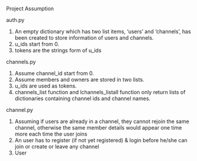 Project Assumption

auth.py
1. An empty dictionary which has two list items, ‘users’ and ‘channels’, has been created to store information of users and channels.
2. u_ids start from 0.
3. tokens are the strings form of u_ids


channels.py
1. Assume channel_id start from 0. 
2. Assume members and owners are stored in two lists.
3. u_ids are used as tokens.
4. channels_list function and lchannels_listall function only return lists of dictionaries containing channel ids and channel names.

channel.py
1. Assuming if users are already in a channel, they cannot rejoin the same channel, otherwise the same member details would appear one time more each time the user joins
2. An user has to register (if not yet registered) & login before he/she can join or create or leave any channel
3. User 
